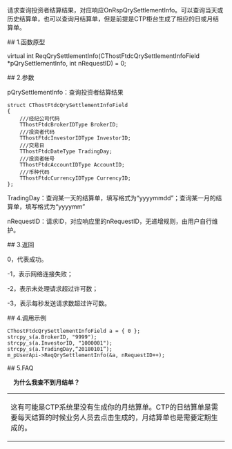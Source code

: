 <p>请求查询投资者结算结果，对应响应OnRspQrySettlementInfo。可以查询当天或历史结算单，也可以查询月结算单，但是前提是CTP柜台生成了相应的日或月结算单。</p>
<span class="anchor" id="2f7cf0e2-b022-4270-94ef-7a512c0edbfa"></span>
## 1.函数原型
<p>virtual int ReqQrySettlementInfo(CThostFtdcQrySettlementInfoField *pQrySettlementInfo, int nRequestID) = 0;</p>
<span class="anchor" id="6840e254-6b46-4506-9230-b107a9bf320d"></span>
## 2.参数
<p>pQrySettlementInfo：查询投资者结算结果</p>
<pre><code>struct CThostFtdcQrySettlementInfoField
{
    ///经纪公司代码
    TThostFtdcBrokerIDType BrokerID;
    ///投资者代码
    TThostFtdcInvestorIDType InvestorID;
    ///交易日
    TThostFtdcDateType TradingDay;
    ///投资者帐号
    TThostFtdcAccountIDType AccountID;
    ///币种代码
    TThostFtdcCurrencyIDType CurrencyID;
};
</code></pre>
<p>TradingDay：查询某一天的结算单，填写格式为“yyyymmdd”；查询某一月的结算单，填写格式为“yyyymm”</p>
<p>nRequestID：请求ID，对应响应里的nRequestID，无递增规则，由用户自行维护。</p>
<span class="anchor" id="36c9414d-d43b-4a0a-9ab0-f67e6dfa0c23"></span>
## 3.返回
<p>0，代表成功。</p>
<p>-1，表示网络连接失败；</p>
<p>-2，表示未处理请求超过许可数；</p>
<p>-3，表示每秒发送请求数超过许可数。</p>
<span class="anchor" id="865ef694-6031-4d6a-b999-dcc52bf16369"></span>
## 4.调用示例
<pre><code>CThostFtdcQrySettlementInfoField a = { 0 };
strcpy_s(a.BrokerID, "9999");
strcpy_s(a.InvestorID, "1000001");
strcpy_s(a.TradingDay,“20180101”);
m_pUserApi-&gt;ReqQrySettlementInfo(&amp;a, nRequestID++);
</code></pre>
<span class="anchor" id="344b72d0-7938-443c-965f-5ed3a6784ac6"></span>
## 5.FAQ
<p><div class="region_i" id=""><p class="region_header" id="region_header_1" style="padding-left: 1em;font-weight : bold;text-indent: 0px;text-align: left;">为什么我查不到月结单？</p><div class="region_panel" id="region_panel_1" style="display:block;"><table><tr><td>
<p>这有可能是CTP系统里没有生成你的月结算单。CTP的日结算单是需要每天结算的时候业务人员去点击生成的，月结算单也是需要定期生成的。</p>
</td></tr></table>
</div><p class="region_tail" id="region_tail_1" style="border-top-color:transparent;border-bottom-width:0;"></p></div></p>
